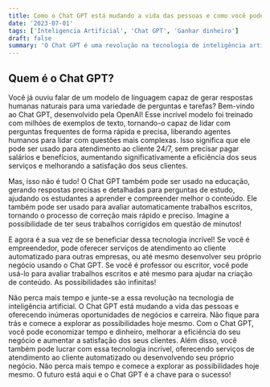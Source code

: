 ```yaml
---
title: Como o Chat GPT está mudando a vida das pessoas e como você pode se beneficiar dele!
date: '2023-07-01'
tags: ['Inteligencia Artificial', 'Chat GPT', 'Ganhar dinheiro']
draft: false
summary: 'O Chat GPT é uma revolução na tecnologia de inteligência artificial, oferecendo soluções precisas e eficientes para vários setores, incluindo atendimento ao cliente e educação. Descubra como você também pode lucrar com essa tecnologia incrível!'
---
```


## Quem é o Chat GPT?

Você já ouviu falar de um modelo de linguagem capaz de gerar respostas humanas naturais para uma variedade de perguntas e tarefas? Bem-vindo ao Chat GPT, desenvolvido pela OpenAI! Esse incrível modelo foi treinado com milhões de exemplos de texto, tornando-o capaz de lidar com perguntas frequentes de forma rápida e precisa, liberando agentes humanos para lidar com questões mais complexas. Isso significa que ele pode ser usado para atendimento ao cliente 24/7, sem precisar pagar salários e benefícios, aumentando significativamente a eficiência dos seus serviços e melhorando a satisfação dos seus clientes.

Mas, isso não é tudo! O Chat GPT também pode ser usado na educação, gerando respostas precisas e detalhadas para perguntas de estudo, ajudando os estudantes a aprender e compreender melhor o conteúdo. Ele também pode ser usado para avaliar automaticamente trabalhos escritos, tornando o processo de correção mais rápido e preciso. Imagine a possibilidade de ter seus trabalhos corrigidos em questão de minutos!

E agora é a sua vez de se beneficiar dessa tecnologia incrível! Se você é empreendedor, pode oferecer serviços de atendimento ao cliente automatizado para outras empresas, ou até mesmo desenvolver seu próprio negócio usando o Chat GPT. Se você é professor ou escritor, você pode usá-lo para avaliar trabalhos escritos e até mesmo para ajudar na criação de conteúdo. As possibilidades são infinitas!

Não perca mais tempo e junte-se a essa revolução na tecnologia de inteligência artificial. O Chat GPT está mudando a vida das pessoas e oferecendo inúmeras oportunidades de negócios e carreira. Não fique para trás e comece a explorar as possibilidades hoje mesmo. Com o Chat GPT, você pode economizar tempo e dinheiro, melhorar a eficiência do seu negócio e aumentar a satisfação dos seus clientes. Além disso, você também pode lucrar com essa tecnologia incrível, oferecendo serviços de atendimento ao cliente automatizado ou desenvolvendo seu próprio negócio. Não perca mais tempo e comece a explorar as possibilidades hoje mesmo. O futuro está aqui e o Chat GPT é a chave para o sucesso!
